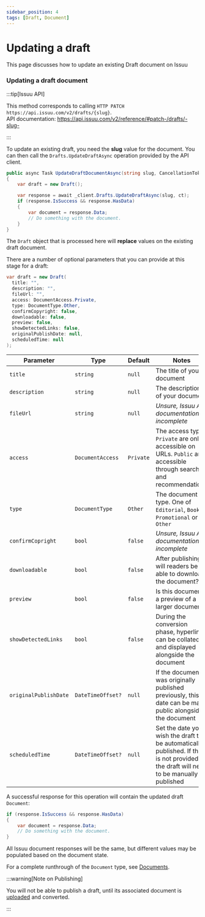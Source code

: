 ```yaml
---
sidebar_position: 4
tags: [Draft, Document]
---
```


# Updating a draft

This page discusses how to update an existing Draft document on Issuu

### Updating a draft document

:::tip[Issuu API]

This method corresponds to calling `HTTP PATCH https://api.issuu.com/v2/drafts/{slug}`.<br />
API documentation: https://api.issuu.com/v2/reference/#patch-/drafts/-slug-

:::

To update an existing draft, you need the __slug__ value for the document.  You can then call the `Drafts.UpdateDraftAsync` operation provided by the API client.

```csharp
public async Task UpdateDraftDocumentAsync(string slug, CancellationToken ct)
{
    var draft = new Draft();

    var response = await _client.Drafts.UpdateDraftAsync(slug, ct);
    if (response.IsSuccess && response.HasData)
    {
        var document = response.Data;
        // Do something with the document.
    }
}
```

The `Draft` object that is processed here will __replace__ values on the existing draft document.

There are a number of optional parameters that you can provide at this stage for a draft:

```csharp
var draft = new Draft(
  title: "",
  description: "",
  fileUrl: "",
  access: DocumentAccess.Private,
  type: DocumentType.Other,
  confirmCopyright: false,
  downloadable: false,
  preview: false,
  showDetectedLinks: false,
  originalPublishDate: null,
  scheduledTime: null
);
```

| Parameter | Type | Default | Notes |
| --- | --- | --- | --- |
| `title` | `string` | `null` | The title of your document |
| `description` | `string` | `null` | The description of your document |
| `fileUrl` | `string` | `null` | _Unsure, Issuu API documentation is incomplete_ |
| `access` | `DocumentAccess` | `Private` | The access type. `Private` are only accessible on URLs. `Public` are accessible through search and recommendations |
| `type` | `DocumentType` | `Other` | The document type. One of `Editorial`, `Book`, `Promotional` or `Other` |
| `confirmCopright` | `bool` | `false` | _Unsure, Issuu API documentation is incomplete_ |
| `downloadable` | `bool` | `false` | After publishing, will readers be able to download the document? |
| `preview` | `bool` | `false` | Is this document a preview of a larger document? |
| `showDetectedLinks` | `bool` | `false` | During the conversion phase, hyperlinks can be collated and displayed alongside the document |
| `originalPublishDate` | `DateTimeOffset?` | `null` | If the document was originally published previously, this date can be made public alongside the document |
| `scheduledTime` | `DateTimeOffset?` | `null` | Set the date you wish the draft to be automatically published. If this is not provided, the draft will need to be manually published |

A successful response for this operation will contain the updated draft `Document`:

```csharp
if (response.IsSuccess && response.HasData)
{
    var document = response.Data;
    // Do something with the document.
}
```

All Issuu document responses will be the same, but different values may be populated based on the document state.

For a complete runthrough of the `Document` type, see [Documents](/docs/documents).

:::warning[Note on Publishing]

You will not be able to publish a draft, until its associated document is [uploaded](/docs/drafts/uploading-files) and converted.

:::